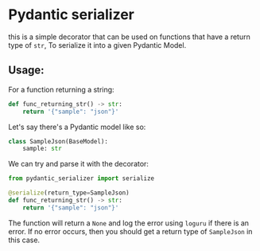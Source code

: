 # Pydantic serializer

this is a simple decorator that can be used on functions that have a return type of `str`, To serialize it into a given Pydantic Model.

## Usage:

For a function returning a string:

```py
def func_returning_str() -> str:
    return '{"sample": "json"}'
```

Let's say there's a Pydantic model like so:

```py
class SampleJson(BaseModel):
    sample: str
```

We can try and parse it with the decorator:

```py
from pydantic_serializer import serialize

@serialize(return_type=SampleJson)
def func_returning_str() -> str:
    return '{"sample": "json"}'
```

The function will return a `None` and log the error using `loguru` if there is an error.
If no error occurs, then you should get a return type of `SampleJson` in this case.
